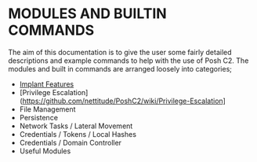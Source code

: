 # MODULES AND BUILTIN COMMANDS

The aim of this documentation is to give the user some fairly detailed descriptions and example commands to help with the use of Posh C2. The modules and built in commands are arranged loosely into categories;

* [Implant Features](https://github.com/nettitude/PoshC2/wiki/Implant-Features)
* [Privilege Escalation](https://github.com/nettitude/PoshC2/wiki/Privilege-Escalation]
* File Management
* Persistence
* Network Tasks / Lateral Movement
* Credentials / Tokens / Local Hashes
* Credentials / Domain Controller
* Useful Modules
